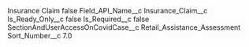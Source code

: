 <?xml version="1.0" encoding="UTF-8"?>
<CustomMetadata xmlns="http://soap.sforce.com/2006/04/metadata" xmlns:xsi="http://www.w3.org/2001/XMLSchema-instance" xmlns:xsd="http://www.w3.org/2001/XMLSchema">
    <label>Insurance Claim</label>
    <protected>false</protected>
    <values>
        <field>Field_API_Name__c</field>
        <value xsi:type="xsd:string">Insurance_Claim__c</value>
    </values>
    <values>
        <field>Is_Ready_Only__c</field>
        <value xsi:type="xsd:boolean">false</value>
    </values>
    <values>
        <field>Is_Required__c</field>
        <value xsi:type="xsd:boolean">false</value>
    </values>
    <values>
        <field>SectionAndUserAccessOnCovidCase__c</field>
        <value xsi:type="xsd:string">Retail_Assistance_Assessment</value>
    </values>
    <values>
        <field>Sort_Number__c</field>
        <value xsi:type="xsd:double">7.0</value>
    </values>
</CustomMetadata>
